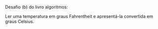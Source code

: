 Desafio (b) do livro algoritmos:

Ler uma temperatura em graus Fahrentheit e apresentá-la convertida em graus Celsius.